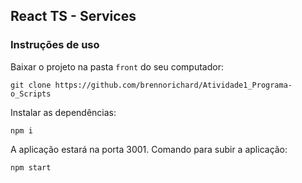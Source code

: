 ## React TS - Services

### Instruções de uso

Baixar o projeto na pasta `front` do seu computador:
```
git clone https://github.com/brennorichard/Atividade1_Programa-o_Scripts
```
Instalar as dependências:
```
npm i
```
A aplicação estará na porta 3001. Comando para subir a aplicação:
```
npm start
```
